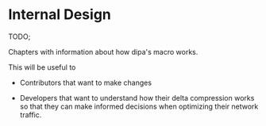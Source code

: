 # Internal Design

TODO;

Chapters with information about how dipa's macro works.

This will be useful to

- Contributors that want to make changes

- Developers that want to understand how their delta compression works so that they can make informed decisions
  when optimizing their network traffic.
